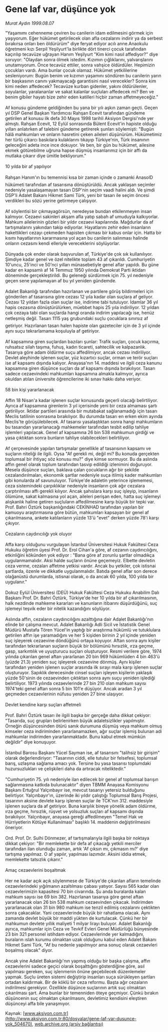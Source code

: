 # Gene laf var, düşünce yok

*Murat Aydın 1999.08.07*

<div class="pNewsDetailMainContent" itemprop="articleBody">
 "Yaşamımı cehenneme çeviren bu canilerin idam edilmesini görmek için yaşıyorum. Eğer hükümet getirilecek olan afla cezalarını indirir ya da serbest bırakırsa onları ben öldürürüm" diye feryat ediyor acılı anne.Anaokulu öğretmeni kızı Serpil Yeşilyurt'la birlikte dört tinerci çocuk tarafından kaçırılıp tecavüze uğrayan Hanım Yeşilyurt "Kim kimi nasıl affediyor?" diye soruyor: "Olaydan sonra ölmek istedim. Kızımın çığlıklarını, yalvarışlarını unutamıyorum. Önce tecavüz ettiler, sonra vahşice öldürdüler. Hepimizin çocukları vardı. Ama bunlar çocuk olamaz. Hükümet yetkililerine sesleniyorum: Bugün benim ve kızımın yaşamını söndüren bu canilerin yarın bir başkasının canını yakmayacağı garantisini nasıl verecekler? Sonra kim kimi neden affedecek? Tecavüze kurban gidenler, yakını öldürülenler, soyulanlar, yaralananlar ve sakat kalanlar suçluları affedecek mi? Ben ve benim gibiler hayatı bize zehir eden katilleri hiçbir zaman affetmeyeceğiz."
 <br/>
 <br/>
 Af konusu gündeme geldiğinden bu yana bir yılı aşkın zaman geçti. Geçen yıl DSP Genel Başkan Yardımcısı Rahşan Ecevit tarafından gündeme getirilen af konusu ilk defa 30 Mayıs 1998 tarihli Aksiyon Dergisi'nde yer almıştı. Rahşan Ecevit, 12 Eylül sonrasında Bülent Ecevit'in hapiste olduğu yılları anlatırken af talebini gündeme getirerek şunları söylemişti: "Bugün hâlâ mahkumları ve onların hasretini çeken aileleri düşünürüm. Hükümetimiz her türlü çıkarcı baskılara kulaklarını tıkayıp Türkiye'nin, Türk insanının geleceğini adeta ince ince dokuyor. Ve ben, bir gün bu hükümet, ailesine ekmek götürebilme uğruna hapse düşmüş insanlarımız için bir affı da mutlaka çıkarır diye ümitle bekliyorum."
 <br/>
 <br/>
 10 yılda bir af yapılıyor
 <br/>
 <br/>
 Rahşan Hanım'ın bu temennisi kısa bir zaman içinde o zamanki AnasolD hükümeti tarafından af tasarısına dönüştürüldü. Ancak yaklaşan seçimler nedeniyle yasalaşamayan tasarı DSP'nin seçim vaadi halini aldı. Ve şimdi DSP'li Adalet Bakanı Hikmet Sami Türk, yeni bir tasarı ile seçim öncesi verdikleri bu sözü yerine getirmeye çalışıyor.
 <br/>
 <br/>
 Af söylentisi bir çıkmayagörsün, neredeyse bundan etkilenmeyen insan kalmıyor. Cezaevi sakinleri akşam afla yatıp sabah af umuduyla kalkıyorlar. Mahkum ailelerinin gözleri bir yıldır cezaevi kapılarında. Mağdurlar da af tartışmalarını yakından takip ediyorlar. Hayatlarını zehir eden insanların hakettikleri cezayı çekmeden hapisten çıkması bir kabus onlar için. Hatta bir kısmı hayatlarının kararmasına yol açan bu canilerin salınması halinde onların cezasını kendi elleriyle vereceklerini söylüyorlar.
 <br/>
 <br/>
 Dünyada çok ender olarak başvurulan af, Türkiye'de çok sık kullanılıyor. Şimdiye kadar genel ve özel nitelikte toplam 43 af çıkarıldı. Cumhuriyetin 10'uncu, 25'inci ve 50'nci yılları münasebetiyle genel aflar yapıldı. Bu güne kadar en kapsamlı af 14 Temmuz 1950 yılında Demokrat Parti iktidarı döneminde gerçekleştirildi. Bu geleneği sürdürmek için 75. yıl nedeniyle geçen sene yapılamayan af bu yıl yeniden gündemde.
 <br/>
 <br/>
 Adalet Bakanlığı tarafından hazırlanan ve partilere görüş bildirmeleri için gönderilen af tasarısına göre cezası 12 yıla kadar olan suçlara af geliyor. Cezası 12 yıldan fazla olan suçlar ise, indirime tabi tutuluyor. İdamlar 36 yıl hapis cezasına dönüştürülürken, müebbet hapis 25 yıla indiriliyor. 12 yıldan çok cezaya tabi olan suçlarda hangi oranda indirim yapılacağı ise, henüz netleşmiş değil. Tasarı 1115 yaş grubundaki suçlu çocuklara sınırsız af getiriyor. Hazırlanan tasarı halen hapiste olan gazeteciler için de 3 yıl içinde aynı suçu tekrarlamama koşuluyla af getiriyor.
 <br/>
 <br/>
 Af kapsamına giren suçlardan bazıları şunlar: Trafik suçları, çocuk kaçırma, ruhsatsız silah taşıma, fuhuş, kadın ticareti, sahtecilik ve kalpazanlık. Tasarıya göre adam öldürme suçu affedilmiyor, ancak cezası indiriliyor. Devlet aleyhinde işlenen suçlar, yüz kızartıcı suçlar, orman ve terör suçları ise af kapsamı dışında kalıyor. Anayasa'nın 14. maddesi ve ilgili ceza kanunu kapsamına giren düşünce suçları da af kapsamı dışında bırakılıyor. Tasarı sadece cezaevindeki mahkumları kapsamına almakla kalmıyor, ayrıca okuldan atılan üniversite öğrencilerine iki sınav hakkı daha veriyor.
 <br/>
 <br/>
 58 bin kişi yararlanacak
 <br/>
 <br/>
 Affın 18 Nisan'a kadar işlenen suçlar konusunda geçerli olacağı belirtiliyor. Ayrıca af kapsamına girenlerin 3 yıl içerisinde yeni bir ceza almaması şartı getiriliyor. İktidar partileri arasında bir mutabakat sağlanamadığı için tasarı Meclis tatilinin sonrasına bırakılıyor. Bu durumda tasarı en erken ekim ayında Meclis'te görüşülebilecek. Af tasarısı yasalaştıktan sonra hangi mahkumların bu tasarıdan yararlanacağı mahkemeler tarafından tesbit edilip tahliye işlemleri yapılacak. Genel af kapsamına 26 bin 538 mahkumun girdiği ve yasa çıktıktan sonra bunların tahliye olabilecekleri belirtiliyor.
 <br/>
 <br/>
 Af çerçevesinde yapılan tartışmalar genellikle af tasarısının kapsamı ve suçların niteliği ile ilgili. Oysa "Af gerekli mi, değil mi? Bu konuda gerçekten toplumsal bir ihtiyaç söz konusu mu?" diye kimse sormuyor. Bu da aslında affın genel olarak toplum tarafından tasvip edildiği izlenimini doğuruyor. Mesela düşünce suçları, baklava çalan çocukların ağır bir şekilde cezalandırılmaları, ekonomik şartlar nedeniyle suça itilmiş kader mahkumları gibi konularda af savunuluyor. Türkiye'de adaletin yeterince işlememesi, ceza sistemindeki çarpıklıklar nedeniyle insanların çok ağır cezalara çarptırılması affı gerekli kılıyor. Ancak şahıslara karşı suç işleyip, insanların ölümüne, sakat kalmasına yol açan, aileleri perişan eden, hatta suç işlemeyi alışkanlık haline getiren suçluların affedilmesine karşı büyük bir tepki var. Prof. Bahri Öztürk başkanlığındaki CEKİNHAD tarafından yapılan bir kamuoyu araştırmasına göre bütün, mahkumları kapsayan bir genel af çıkarılmasına, ankete katılanların yüzde 13'ü "evet" derken yüzde 78'i karşı çıkıyor.
 <br/>
 <br/>
 Cezaların caydırıcılığı yok oluyor
 <br/>
 <br/>
 Affa karşı olduğunu vurgulayan İstanbul Üniversitesi Hukuk Fakültesi Ceza Hukuku öğretim üyesi Prof. Dr. Erol Cihan'a göre, af cezanın caydırıcılığını, etkinliğini kökünden yok ediyor : "Bana göre af zorunlu şartlar olmadıkça uygulanmamalıdır. Aksi halde suçların önüne geçemeyiz. Elbette devletin ceza verme, cezaları affetme yetkisi vardır. Ancak bu yetkiler, çok istisnai şartlarda, özenle ve dikkatle uygulanmalıdır. Batıda genel aflar son derece olağanüstü durumlarda, istisnai olarak, o da ancak 60 yılda, 100 yılda bir uygulanır."
 <br/>
 <br/>
 Dokuz Eylül Üniversitesi (DEÜ) Hukuk Fakültesi Ceza Hukuku Anabilim Dalı Başkanı Prof. Dr. Bahri Öztürk, Türkiye'de her 10 yılda bir af çıkarılmasının, halk nezdinde mahkeme kararları ve kanunların itibarını düşürdüğünü, suç işlemeyi teşvik eder bir nitelik kazandığını söylüyor.
 <br/>
 <br/>
 Aslında affın, cezaların caydırıcılığını azalttığına dair Adalet Bakanlığı'nın elinde bir çalışma mevcut. Adalet Bakanlığı Adli Sicil ve İstatistik Genel Müdürü Mustafa Tören Yücel'in yaptığı bir araştırma hükümlü ve tutuklulara getirilen affın işe yaramadığını ve her 5 kişiden birinin 2 yıl içinde yeniden suç işleyerek cezaevine döndüğünü ortaya koyuyor. Aftan sonra aynı kişiler tarafından tekrarlanan suçların büyük bir bölümünü hırsızlık, ırza geçme, gasp, sarkıntılık ve uyuşturucu suçları oluşturuyor. Resmi verilere göre, 1974 yılında çıkarılan genel aftan yararlanan 20 bin 969 hükümlüden 4 bin 463'ü (yüzde 21.3) yeniden suç işleyerek cezaevine dönmüş. Aynı kişiler tarafından yeniden işlenen suçlar arasında ilk sırayı mala karşı işlenen suçlar oluşturuyor. Sapıklık derecesinde cinsel suçları işleyen kişilerin yaklaşık yüzde 50'sinin de cezaevinden çıktıktan sonra aynı suçu yeniden işlediği belirtiliyor. 1973 yılında cezaevlerinde 27 bin 210 olan mahkum sayısı 1974'teki genel aftan sonra 5 bin 101'e düşüyor. Ancak aradan 3 yıl geçmeden cezaevlerinin nüfusu yeniden 27 bine ulaşıyor.
 <br/>
 <br/>
 Devlet kendine karşı suçları affetmeli
 <br/>
 <br/>
 Prof. Bahri Öztürk tasarı ile ilgili başka bir gerçeğe daha dikkat çekiyor: "Tasarıda, suç grupları belirlenirken büyük adaletsizlikler yapılmıştır. Örneğin düşüncesinden ötürü sanık durumuna düşmüş veya mahkum olmuş kimseler ceza indiriminden yararlanamazken, ağır suçlar işlemiş bulunan adi mahkumlar indirimden yararlanmaktadır. Bunu kabul etmek mümkün değildir" diye konuşuyor.
 <br/>
 <br/>
 İstanbul Barosu Başkanı Yücel Sayman ise, af tasarısını "talihsiz bir girişim" olarak değerlendiriyor: "Tasarının ciddi, elle tutulur bir felsefesi, toplumsal barış, uzlaşma sağlama amacı yok. Tersine bu yasa tasarısı toplumdaki huzursuzlukları ve çelişkileri daha da artıracak niteliktedir."
 <br/>
 <br/>
 "Cumhuriyetin 75. yılı nedeniyle ilan edilecek bir genel af toplumsal barışın sağlanmasına katkıda bulunacaktır" diyen TBMM Anayasa Komisyonu Başkanı Ertuğrul Yalçınbayır ise, mevcut tasarıyı yetersiz bulduğunu belirtiyor. Yalçınbayır'ın, üzerinde iki yıldır çalıştığı Toplumsal Barış Projesi, tasarının aksine devlete karşı işlenen suçlar ile TCK'nın 312. maddesiyle işlenen suçlara da af getiriyor. Buna karşılık bireye yönelik adam öldürme, ırza geçme, hırsızlık, rüşvet ve yolsuzluk suçları af kapsamı dışında bırakılıyor. Yalçınbayır, anayasa gereği affedilmeyen "Temel Hak ve Hürriyetlerin Kötüye Kullanılması" başlıklı 14. maddenin değiştirilmesini öneriyor.
 <br/>
 <br/>
 Ord. Prof. Dr. Sulhi Dönmezer, af tartışmalarıyla ilgili başka bir noktaya dikkat çekiyor: "Bir memlekette bir defa af çıkacağı yetkili merciler tarafından ilan olunduğu zaman, artık 'Af çıksın mı, çıkmasın mı?' diye tartışma yapılmaz. O af yapılır, yapılması lazımdır. Aksini iddia etmek, memlekette tatsızlık çıkarır."
 <br/>
 <br/>
 Amaç cezaevlerini boşaltmak
 <br/>
 <br/>
 Her ne kadar açık açık söylenmese de Türkiye'de çıkarılan afların temelinde cezaevlerindeki yığılmanın azaltılması çabası yatıyor. Sayısı 565 kadar olan cezaevlerimizin kapasitesi 70 bin civarında. Şu anda buralarda kalan mahkum sayısı ise 69 bin 382. Hazırlanan tasarıya göre genel aftan yararlanacak olan 26 bin 538 mahkum cezaevinden çıkacak. İndirimden yararlanacak olan 31 bin 980 mahkum ise tenzil edilmiş cezalarını çektikten sonra çakacaklar. Yani cezaevlerinde büyük bir rahatlama olacak. Aynı zamanda devlet büyük bir maddi yükten de kurtulacak. Çünkü her bir mahkumun devlete yıllık maliyeti 1 milyar lirayı buluyor. Adalet Bakanlığı ayrıca, mahkumlar için Ceza ve Tevkif Evleri Genel Müdürlüğü bünyesinde 23 bin 321 personel istihdam ediyor. Cezaevlerinde yer kalmadığını, buraların ıslah kurumu olmaktan uzak olduğunu kabul eden Adalet Bakanı Hikmet Sami Türk, "Af bu nedenle yapılmıyor ama sonuç olarak cezaevleri boşalmış olacak" diyor.
 <br/>
 <br/>
 Ancak yine Adalet Bakanlığı'nın yapmış olduğu bir başka çalışma, affın cezaevlerini sadece geçici olarak boşalttığını gösterdiğine göre, asıl yapılması gereken, suç işlenmenin önüne geçebilecek düzenlemeler yapmak. Suçlu üreten sistemi değiştirip insanları suça sürükleyen şartları ortadan kaldırmak. Bir de köklü bir ceza reformu. Başta ağır cezaların indirilmesi gerekiyor. Özellikle düşünce suçlarının artık suç olmaktan çıkarılması şart. Ama bunlar bir temenniden öteye geçmiyor. Çünkü bırakın düşüncenin suç olmaktan çıkarılmasını, devletimiz kendisini eleştiren düşünceyi affa bile yanaşmıyor.
 <br/>
</div>


Kaynak: [www.aksiyon.com.tr](http://www.aksiyon.com.tr:80/dosyalar/gene-laf-var-dusunce-yok_504670), [web.archive.org (arşiv bağlantısı)](http://web.archive.org/web/20150512031710/http://www.aksiyon.com.tr:80/dosyalar/gene-laf-var-dusunce-yok_504670)
